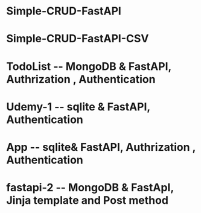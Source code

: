 # Simple-CRUD-FastAPI

# Simple-CRUD-FastAPI-CSV

# TodoList -- MongoDB & FastAPI, Authrization , Authentication

# Udemy-1 -- sqlite & FastAPI, Authentication

# App -- sqlite& FastAPI, Authrization , Authentication

# fastapi-2 -- MongoDB & FastApI, Jinja template and Post method
